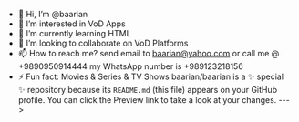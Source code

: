- 👋 Hi, I’m @baarian
- 👀 I’m interested in VoD Apps
- 🌱 I’m currently learning HTML
- 💞️ I’m looking to collaborate on VoD Platforms
- 📫 How to reach me? send email to baarian@yahoo.com or call me @ +9890950914444
  my WhatsApp number is +989123218156
- ⚡ Fun fact: Movies & Series & TV Shows
baarian/baarian is a ✨ special ✨ repository because its `README.md` (this file) appears on your GitHub profile.
You can click the Preview link to take a look at your changes.
--->
